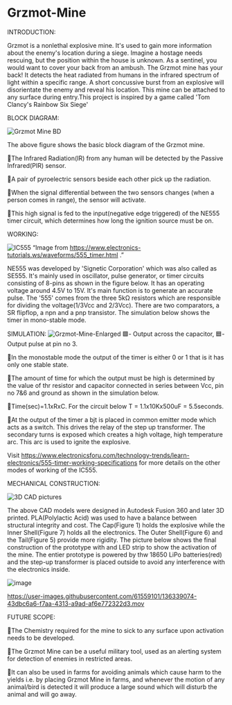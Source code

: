 # Grzmot-Mine
INTRODUCTION:

Grzmot is a nonlethal explosive mine. It's used to gain more information about the enemy's location during a siege. Imagine a hostage needs rescuing, but the position within the house is unknown. As a sentinel, you would want to cover your back from an ambush. The Grzmot mine has your back! It detects the heat radiated from humans in the infrared spectrum of light within a specific range. A short concussive burst from an explosive will disorientate the enemy and reveal his location. This mine can be attached to any surface during entry.This project is inspired by a game called 'Tom Clancy's Rainbow Six Siege'

BLOCK DIAGRAM:

 ![Grzmot Mine BD](https://user-images.githubusercontent.com/61559101/133403329-3741a4fc-66f9-48f4-8670-c9748fe78384.gif)

 The above figure shows the basic block diagram of the Grzmot mine. 
 
🔺The Infrared Radiation(IR) from any human will be detected by the Passive Infrared(PIR) sensor.

🔺A pair of pyroelectric sensors beside each other pick up the radiation.

🔺When the signal differential between the two sensors changes (when a person comes in range), the sensor will activate.

🔺This high signal is fed to the input(negative edge triggered) of the NE555 timer circuit, which determines how long the ignition source must be on.

WORKING:

 ![IC555](https://user-images.githubusercontent.com/61559101/134848590-44b1dce3-3aee-42d4-b397-8f90ec5028e4.PNG)
“Image from https://www.electronics-tutorials.ws/waveforms/555_timer.html .”

NE555 was developed by 'Signetic Corporation' which was also called as SE555. It's mainly used in oscillator, pulse generator, or timer circuits consisting of 8-pins as shown in the figure below. It has an operating voltage around 4.5V to 15V. It's main function is to generate an accurate pulse. The '555' comes from the three 5kΩ resistors which are responsible for dividing the voltage(1/3Vcc and 2/3Vcc). There are two comparators, a SR flipflop, a npn and a pnp transistor. The simulation below shows the timer in mono-stable mode. 

SIMULATION:
![Grzmot-Mine-Enlarged](https://user-images.githubusercontent.com/61559101/134760760-1178e263-dc88-4f69-9be4-3c72e65a9a80.gif)
🟩- Output across the capacitor, 🟦- Output pulse at pin no 3.

🔺In the monostable mode the output of the timer is either 0 or 1 that is it has only one stable state.

🔺The amount of time for which the output must be high is determined by the value of thr resistor and capacitor connected in         series between Vcc, pin no 7&6 and ground as shown in the simulation below.

🔺Time(sec)=1.1xRxC. For the circuit below T = 1.1x10Kx500uF = 5.5seconds.

🔺At the output of the timer a bjt is placed in common emitter mode which acts as a switch. This drives the relay of the step up     transformer. The secondary turns is exposed which creates a high voltage, high temperature arc. This arc is used to ignite the     explosive. 

Visit https://www.electronicsforu.com/technology-trends/learn-electronics/555-timer-working-specifications for more details on the other modes of working of the IC555.

MECHANICAL CONSTRUCTION:

![3D CAD pictures](https://user-images.githubusercontent.com/61559101/134858967-0b48f912-5688-4491-9ded-ecdf60b09c1a.PNG)

The above CAD models were designed in Autodesk Fusion 360 and later 3D printed. PLA(Polylactic Acid) was used to have a balance between structural integrity and cost.
The Cap(Figure 1) holds the explosive while the Inner Shell(Figure 7) holds all the electronics. The Outer Shell(Figure 6) and the Tail(Figure 5) provide more rigidity.
The picture below shows the final construction of the prototype with and LED strip to show the activation of the mine. The entier prototype is powered by thw 18650 LiPo batteries(red) and the step-up transformer is placed outside to avoid any interference with the electronics inside.

![image](https://user-images.githubusercontent.com/61559101/136333376-37234641-5c6c-4839-a0fd-80a18be6e4b6.png) 

https://user-images.githubusercontent.com/61559101/136339074-43dbc6a6-f7aa-4313-a9ad-af6e772322d3.mov


FUTURE SCOPE:

🔺The Chemistry required for the mine to sick to any surface upon activation needs to be developed.

🔺The Grzmot Mine can be a useful military tool, used as an alerting system for detection of enemies in restricted areas.

🔺It can also be used in farms for avoiding animals which cause harm to the yields i.e. by placing Grzmot Mine in farms, and whenever the motion of any animal/bird is detected it will produce a large sound which will disturb the animal and will go away.


